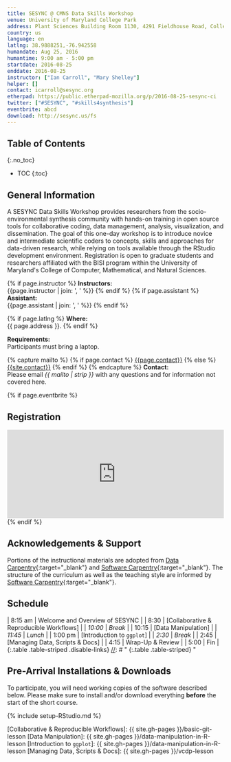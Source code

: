 ```yaml
---
title: SESYNC @ CMNS Data Skills Workshop
venue: University of Maryland College Park
address: Plant Sciences Building Room 1130, 4291 Fieldhouse Road, College Park, MD 20742
country: us
language: en
latlng: 38.9888251,-76.942558
humandate: Aug 25, 2016
humantime: 9:00 am - 5:00 pm
startdate: 2016-08-25
enddate: 2016-08-25
instructor: ["Ian Carroll", "Mary Shelley"]
helper: []
contact: icarroll@sesync.org
etherpad: https://public.etherpad-mozilla.org/p/2016-08-25-sesync-ci
twitter: ["#SESYNC", "#skills4synthesis"]
eventbrite: abcd
download: http://sesync.us/fs
---
```


[//]: # " Edit the values in the parameter block above to be appropriate for your bootcamp. "
[//]: # " Please use three-letter month names for the 'humandate' field. "

## Table of Contents
{:.no_toc}

* TOC
{:toc}

## General Information

A SESYNC Data Skills Workshop provides researchers from the socio-environmental synthesis community with hands-on training in open source tools for collaborative coding, data management, analysis, visualization, and dissemination.
The goal of this one-day workshop is to introduce novice and intermediate scientific coders to concepts, skills and approaches for data-driven research, while relying on tools available through the RStudio development environment.
Registration is open to graduate students and researchers affiliated with the BISI program within the University of Maryland's College of Computer, Mathematical, and Natural Sciences.

[//]: # " This block displays the instructors' names if they are available. "

{% if page.instructor %}
  **Instructors:**  
  {{page.instructor | join: ', ' %}}
{% endif %}
{% if page.assistant %}
  **Assistant:**  
  {{page.assistant | join: ', ' %}}
{% endif %}

[//]: # " Modify this block to reflect the target audience for your bootcamp. "
[//]: # " In particular, if it is only open to people from a particular institution, "
[//]: # " or if specialized prerequisite knowledge is required, please mention that. "

[//]: # " This block displays the address and links to a map showing directions. "
{% if page.latlng %}
  **Where:**  
  {{ page.address }}.
{% endif %}

[//]: # " Modify the block below if there are any special requirements. "

**Requirements:**  
Participants must bring a laptop.

[//]: # " The following block automatically inserts a contact email address if one has been specified for the page. "
[//]: # " If one hasn't, this block inserts the generic contact address for Software Carpentry. "

{% capture mailto %}
  {% if page.contact %}
    <a href='mailto:{{page.contact}}'>{{page.contact}}</a>
  {% else %}
    <a href='mailto:{{site.contact}}'>{{site.contact}}</a>
  {% endif %}
{% endcapture %}
**Contact:**  
Please email *{{ mailto | strip }}* with any questions and for information not covered here.

{% if page.eventbrite %}
## Registration
<iframe
  src="https://www.eventbrite.com/tickets-external?eid={{page.eventbrite}}&ref=etckt"
  frameborder="0"
  width="100%"
  height="206px"
  scrolling="auto">
</iframe>
{% endif %}

## Acknowledgements & Support
Portions of the instructional materials are adopted from [Data Carpentry](http://www.datacarpentry.org){:target="_blank"} and [Software Carpentry](http://software-carpentry.org){:target="_blank"}.
The structure of the curriculum as well as the teaching style are informed by [Software Carpentry](http://software-carpentry.org){:target="_blank"}.

[//]: # " Edit this block to show the syllabus and schedule for your bootcamp. "

## Schedule

| 8:15 am | Welcome and Overview of SESYNC           |
|    8:30 | [Collaborative & Reproducible Workflows] |
| *10:00* | *Break*                                  |
|   10:15 | [Data Manipulation]                      |
| *11:45* | *Lunch*                                  |
| 1:00 pm | [Introduction to `ggplot`]               |
|  *2:30* | *Break*                                  |
|    2:45 | [Managing Data, Scripts & Docs]          |
|    4:15 | Wrap-Up & Review                         |
|    5:00 | Fin                                      |
{:.table .table-striped .disable-links}
[//]: # " {:.table .table-striped} "

[//]: # " Edit the setup instructions in _includes/setup.html to reflect your bootcamp. "
[//]: # " (In particular, most bootcamps teach either Python or R, not both.) "

## Pre-Arrival Installations & Downloads

To participate, you will need working copies of the software described below.
Please make sure to install and/or download everything **before** the start of the short course.

{% include setup-RStudio.md %}

[//]: # " Links by Reference "

[Collaborative & Reproducible Workflows]: {{ site.gh-pages }}/basic-git-lesson
[Data Manipulation]: {{ site.gh-pages }}/data-manipulation-in-R-lesson
[Introduction to `ggplot`]: {{ site.gh-pages }}/data-manipulation-in-R-lesson
[Managing Data, Scripts & Docs]: {{ site.gh-pages }}/vcdp-lesson
